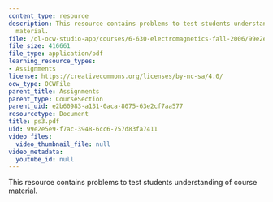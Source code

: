```yaml
---
content_type: resource
description: This resource contains problems to test students understanding of course
  material.
file: /ol-ocw-studio-app/courses/6-630-electromagnetics-fall-2006/99e2e5e9f7ac39486cc6757d83fa7411_ps3.pdf
file_size: 416661
file_type: application/pdf
learning_resource_types:
- Assignments
license: https://creativecommons.org/licenses/by-nc-sa/4.0/
ocw_type: OCWFile
parent_title: Assignments
parent_type: CourseSection
parent_uid: e2b60983-a131-0aca-8075-63e2cf7aa577
resourcetype: Document
title: ps3.pdf
uid: 99e2e5e9-f7ac-3948-6cc6-757d83fa7411
video_files:
  video_thumbnail_file: null
video_metadata:
  youtube_id: null
---
```

This resource contains problems to test students understanding of course material.